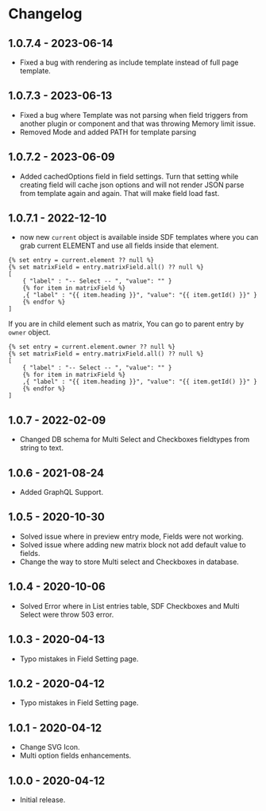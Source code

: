 # Changelog

## 1.0.7.4 - 2023-06-14
- Fixed a bug with rendering as include template instead of full page template.

## 1.0.7.3 - 2023-06-13
- Fixed a bug where Template was not parsing when field triggers from another plugin or component and that was throwing Memory limit issue.
- Removed Mode and added PATH for template parsing

## 1.0.7.2 - 2023-06-09
- Added cachedOptions field in field settings. Turn that setting while creating field will cache json options and will not render JSON parse from template again and again. That will make field load fast.

## 1.0.7.1 - 2022-12-10
- now new `current` object is available inside SDF templates where you can grab current ELEMENT and use all fields inside that element.
```
{% set entry = current.element ?? null %}
{% set matrixField = entry.matrixField.all() ?? null %}
[
    { "label" : "-- Select -- ", "value": "" }
    {% for item in matrixField %}
    ,{ "label" : "{{ item.heading }}", "value": "{{ item.getId() }}" }
    {% endfor %}
]
```

If you are in child element such as matrix, You can go to parent entry by `owner` object.
```
{% set entry = current.element.owner ?? null %}
{% set matrixField = entry.matrixField.all() ?? null %}
[
    { "label" : "-- Select -- ", "value": "" }
    {% for item in matrixField %}
    ,{ "label" : "{{ item.heading }}", "value": "{{ item.getId() }}" }
    {% endfor %}
]
```

## 1.0.7 - 2022-02-09
- Changed DB schema for Multi Select and Checkboxes fieldtypes from string to text.

## 1.0.6 - 2021-08-24
- Added GraphQL Support.

## 1.0.5 - 2020-10-30
- Solved issue where in preview entry mode, Fields were not working.
- Solved issue where adding new matrix block not add default value to fields.
- Change the way to store Multi select and Checkboxes in database.

## 1.0.4 - 2020-10-06
- Solved Error where in List entries table, SDF Checkboxes and Multi Select were throw 503 error.

## 1.0.3 - 2020-04-13
- Typo mistakes in Field Setting page.

## 1.0.2 - 2020-04-12
- Typo mistakes in Field Setting page.

## 1.0.1 - 2020-04-12
- Change SVG Icon.
- Multi option fields enhancements.

## 1.0.0 - 2020-04-12
- Initial release.
